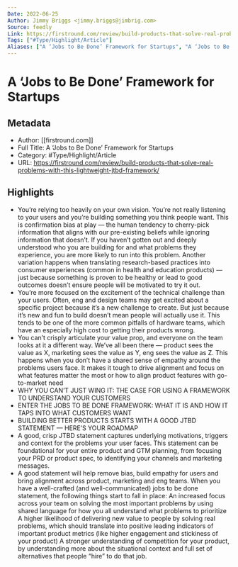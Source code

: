 ```yaml
---
Date: 2022-06-25
Author: Jimmy Briggs <jimmy.briggs@jimbrig.com>
Source: feedly
Link: https://firstround.com/review/build-products-that-solve-real-problems-with-this-lightweight-jtbd-framework/
Tags: ["#Type/Highlight/Article"]
Aliases: ["A ‘Jobs to Be Done’ Framework for Startups", "A ‘Jobs to Be Done’ Framework for Startups"]
---
```

# A ‘Jobs to Be Done’ Framework for Startups

## Metadata
- Author: [[firstround.com]]
- Full Title: A ‘Jobs to Be Done’ Framework for Startups
- Category: #Type/Highlight/Article
- URL: https://firstround.com/review/build-products-that-solve-real-problems-with-this-lightweight-jtbd-framework/

## Highlights
- You’re relying too heavily on your own vision. You’re not really listening to your users and you’re building something you think people want. This is confirmation bias at play — the human tendency to cherry-pick information that aligns with our pre-existing beliefs while ignoring information that doesn’t. If you haven’t gotten out and deeply understood who you are building for and what problems they experience, you are more likely to run into this problem. Another variation happens when translating research-based practices into consumer experiences (common in health and education products) — just because something is proven to be healthy or lead to good outcomes doesn’t ensure people will be motivated to try it out.
- You’re more focused on the excitement of the technical challenge than your users. Often, eng and design teams may get excited about a specific project because it’s a new challenge to create. But just because it’s new and fun to build doesn’t mean people will actually use it. This tends to be one of the more common pitfalls of hardware teams, which have an especially high cost to getting their products wrong.
- You can’t crisply articulate your value prop, and everyone on the team looks at it a different way. We’ve all been there — product sees the value as X, marketing sees the value as Y, eng sees the value as Z. This happens when you don’t have a shared sense of empathy around the problems users face. It makes it tough to drive alignment and focus on what features matter the most or how to align product features with go-to-market need
- WHY YOU CAN’T JUST WING IT: THE CASE FOR USING A FRAMEWORK TO UNDERSTAND YOUR CUSTOMERS
- ENTER THE JOBS TO BE DONE FRAMEWORK: WHAT IT IS AND HOW IT TAPS INTO WHAT CUSTOMERS WANT
- BUILDING BETTER PRODUCTS STARTS WITH A GOOD JTBD STATEMENT — HERE’S YOUR ROADMAP
- A good, crisp JTBD statement captures underlying motivations, triggers and context for the problems your user faces. This statement can be foundational for your entire product and GTM planning, from focusing your PRD or product spec, to identifying your channels and marketing messages.
- A good statement will help remove bias, build empathy for users and bring alignment across product, marketing and eng teams. When you have a well-crafted (and well-communicated) jobs to be done statement, the following things start to fall in place: An increased focus across your team on solving the most important problems by using shared language for how you all understand what problems to prioritize A higher likelihood of delivering new value to people by solving real problems, which should translate into positive leading indicators of important product metrics (like higher engagement and stickiness of your product) A stronger understanding of competition for your product, by understanding more about the situational context and full set of alternatives that people “hire” to do that job.
